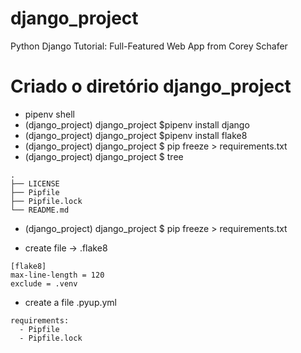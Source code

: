 # django_project

Python Django Tutorial: Full-Featured Web App from Corey Schafer

# Criado o diretório django_project
- pipenv shell
- (django_project) django_project $pipenv install django
- (django_project) django_project $pipenv install flake8
- (django_project) django_project $ pip freeze > requirements.txt
- (django_project) django_project $ tree
```
.
├── LICENSE
├── Pipfile
├── Pipfile.lock
└── README.md
```
- (django_project) django_project $ pip freeze > requirements.txt

- create file -> .flake8
```
[flake8]
max-line-length = 120
exclude = .venv
```

- create a file .pyup.yml
```
requirements:
  - Pipfile
  - Pipfile.lock
```
